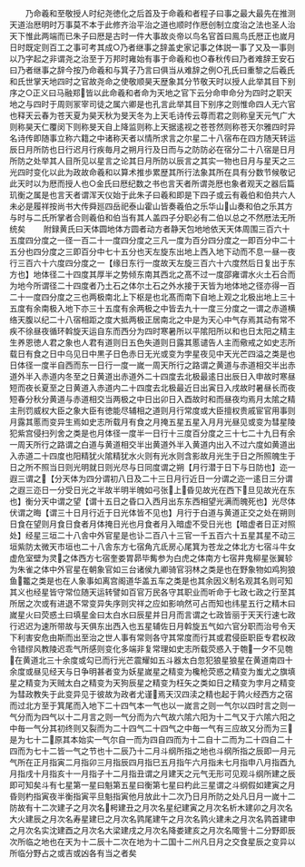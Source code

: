 <!-- { "loadSidebar": true } -->
　　乃命羲和至敬授人时纪尧徳化之后首及于命羲和者程子曰事之最大最先在推测天道治厯明时万事莫不本于此修齐治平治之道也顺时作厯创制立度治之法也圣人治天下惟此两端而已朱子曰厯是古时一件大事故炎帝以鸟名官首曰鳯鸟氏厯正也嵗月日时既定则百工之事可考其成○乃者继事之辞盖史家记事之体説一事了又及一事则以乃字起之非谓尧之治至于万邦时雍始有事于命羲和也○春秋传曰乃者难辞王安石曰乃者继事之辞今按乃命羲和与箕子乃言曰俱当从难辞之例○孔氏曰重黎之后羲氏和氏世掌天地四时之官故尧命之使敬顺昊天歴象其分节敬天时以授人此举其目下别序之○正义曰马融郑皆以此命羲和者命为天地之官下云分命申命分为四时之职天地之与四时于周则冡宰司徒之属六卿是也孔言此举其目下别序之则惟命四人无六官也释天云春为苍天夏为昊天秋为旻天冬为上天毛诗传云尊而君之则称皇天元气广大则称昊天仁覆闵下则称旻天自上降监则称上天据逺视之苍苍然则称苍天尔雅四时异名诗传即随事立称六籍之中诸称天者以情所求言之尔星二十八宿布在四方随天转运辰日月所防也日行迟月行疾毎月之朔月行及日而与之防防必在宿分二十八宿是日月所防之处举其人目所见以星言之论其日月所防以辰言之其实一物也日月与星天之三光四时变化以此为政故命羲和以算术推歩累歴其所行法象其所在具有分数节候敬记此天时以为厯而授人也○金氏曰厯纪数之书也言天者所谓尧厯也象者观天之器后篇玑衡之属是也言天者谓浑天仪始于此朱子曰羲和即是下四子或云有羲伯和伯共六人未必是履祥按尚书大传舜廵四岳祀泰山霍山皆奏羲伯之乐华山山奏和伯之乐其方与时与二氏所掌者合则羲伯和伯当有其人盖四子分职必有二伯以总之不然厯法无所统矣
　　附録黄氏曰天体圆地体方圆者动方者静天包地地依天天体周围三百六十五度四分度之一径一百二十一度四分度之三凡一度为百分四分度之一即百分中二十五分也四分度之三即百分中七十五分也天左旋东出地上西入地下动而不息一昼一夜行三百六十六度四分度之一【缘日东行一度故天左旋三百六十六度然后日复出于东方也】地体径二十四度其厚半之势倾东南其西北之髙不过一度邵雍谓水火土石合而为地今所谓径二十四度者乃土石之体尔土石之外水接于天皆为地体地之径亦得一百二十一度四分度之三也两极南北上下枢是也北髙而南下自地上观之北极出地上三十五度有余南极入地下亦三十五度有余两极之中皆去九十一度三分度之一谓之赤道横络天腹以纪二十八宿相距之度大抵两极正居南北之中是为天心中气存焉其动有常不疾不徐昼夜循环斡旋天运自东而西分为四时寒暑所以平隂阳所以和也日太阳之精主生养恩徳人君之象也人君有道则日五色失道则日露其慝谴告人主而儆戒之如史志所载日有食之日中乌见日中黒子日色赤日无光或变为孛星夜见中天光芒四溢之类是也日体径一度半自西而东一日行一度一嵗一周天所行之路谓之黄道与赤道相交半出赤道外半入赤道内冬至之日黄道出赤道外二十四度去北极最逺日出辰日入申故时寒昼短而夜长夏至之日黄道入赤道内二十四度去北极最近日出寅日入戌故时暑昼长而夜短春分秋分黄道与赤道相交当两极之中日出卯日入酉故时和而昼夜均焉月太隂之精主刑罚威权大臣之象大臣有徳能尽辅相之道则月行常度或大臣擅权贵戚宦官用事则月露其慝而变异生焉如史志所载月有食之月掩五星五星入月月光昼见或变为彗星陵犯紫宫侵扫列舍之类是也月体径一度半一日行十三度百分度之三十七二十九日有余一周天所行之路谓之白道与黄道相交半出黄道外半入黄道内出入不过六度如黄道出入赤道二十四度也阳精犹火隂精犹水火则有光水则含影故月光生于日之所照魄生于日之所不照当日则光明就日则光尽与日同度谓之朔【月行潜于日下与日防也】迩一遐三谓之【分天体为四分谓初八日及二十三日月行近日一分谓之迩一逺日三分谓之遐三迩日一分受日光之半故半明半魄如弓张上昏见故光在西下旦见故光在东也】衡分天中谓之望【谓十五日之昏口入西月出东东西相望光满而魄死也】光尽体伏谓之晦【谓三十日月行近于日光体皆不见也】月行于白道与黄道正交之处在朔则日食在望则月食日食者月体掩日光也月食者月入暗虚不受日光也【暗虚者日正对照处】经星三垣二十八舎中外官星是也讣二百八十三官一千五百六十五星其星不动三垣紫防太微天市垣也二十八舎东方七宿角亢氐房心尾箕为苍龙之体北方七宿斗牛女虚危室壁为灵之体西方七宿奎娄胃昴毕觜参为白虎之体南方七宿井鬼柳星张翼轸为朱雀之体中外官星在朝象官如三台诸侯九卿骑官羽林之类是也在野象物如鸡狗狼鱼龞之类是也在人象事如离宫阁道华盖五车之类是也其余因义制名观其名则可知其义也经星皆守常位随天运转譬如百官万民各守其职业而听命于七政七政之行至其所居之次或有进退不常变异失序则灾祥之应如影响然可占而知也纬星五行之精木曰嵗星火曰荧惑土曰填星金曰太白水曰辰星并日月而言谓之七政皆丽于天天行速七政行迟迟为速所带故与天俱东出西入也五星辅佐日月斡旋五气如六官分职而治号令天下利害安危由斯而出至治之世人事有常则各守其常度而行其或君侵臣职臣专君权政令错缪风教陵迟乖气所感则变化多端非复常理如史志所载荧惑入于匏一夕不见匏在黄道北三十余度或勾已而行光芒震耀如五斗器太白忽犯狼星狼星在黄道南四十余度或昼见经天与日争明甚者变为妖星嵗星之精变为欃枪荧惑之精变为蚩尤之旗填星之精变为天贼太白之精变为天狗辰星之精变为枉矢之类如日之精变为孛月之精变为彗政教失于此变异见于彼故为政者尤谨焉天汉四渎之精也起于鹑火经西方之宿而过北方至于箕尾而入地下二十四气本一气也以一嵗言之则一气尔以四时言之则一气分而为四气以十二月言之则一气分而为六气故六隂六阳为十二气又于六隂六阳之中毎一气分其初终则又裂而为二十四气二十四气之中毎一气有三应故又分而为三是为七十二原其本始实一气尔自一而为四自四而为十二自十二而为二十四自二十四而为七十二皆一气之节也十二辰乃十二月斗纲所指之地也斗纲所指之辰即一月元气所在正月指寅二月指卯三月指辰四月指巳五月指午六月指未七月指申八月指酉九月指戌十月指亥十一月指子十二月指丑谓之月建天之元气无形可见观斗纲所建之辰即可知矣斗有七星第一星曰魁第五星曰衡第七星曰杓此三星谓之斗纲假如建寅之月昏则杓指寅夜半衡指寅平旦魁指寅他月放此十二次乃日月所防之处凡日月一嵗十二防故有十二次建子之月次名枵建丑之月次名星纪建寅之月次名析木建卯之月次名大火建辰之月次名寿星建巳之月次名鹑尾建午之月次名鹑火建未之月次名鹑首建申之月次名实沈建酉之月次名大梁建戌之月次名降娄建亥之月次名陬訾十二分野即辰次所临之地也在天为十二辰十二次在地为十二国十二州凡日月之交食星辰之变异以所临分野占之或吉或凶各有当之者矣
